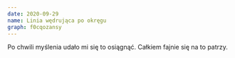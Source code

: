 ```yaml
---
date: 2020-09-29
name: Linia wędrująca po okręgu
graph: f0cqozansy
---
```


Po chwili myślenia udało mi się to osiągnąć. Całkiem fajnie się na to patrzy. 
